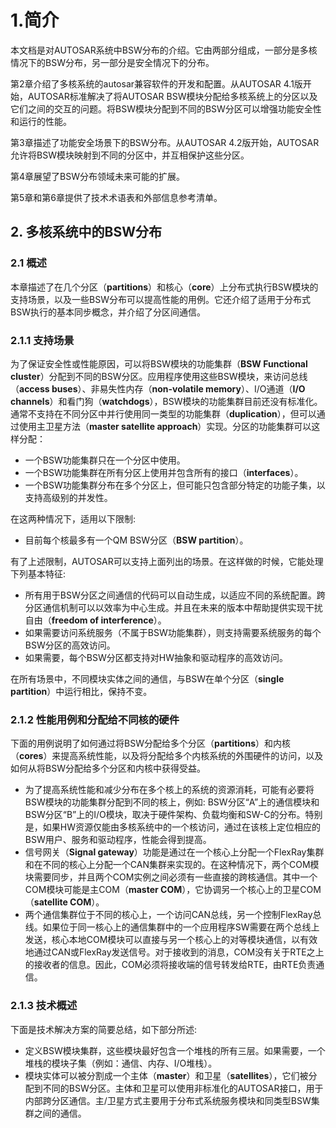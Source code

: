 # 1.简介

本文档是对AUTOSAR系统中BSW分布的介绍。它由两部分组成，一部分是多核情况下的BSW分布，另一部分是安全情况下的分布。

第2章介绍了多核系统的autosar兼容软件的开发和配置。从AUTOSAR
4.1版开始，AUTOSAR标准解决了将AUTOSAR
BSW模块分配给多核系统上的分区以及它们之间的交互的问题。将BSW模块分配到不同的BSW分区可以增强功能安全性和运行的性能。

第3章描述了功能安全场景下的BSW分布。从AUTOSAR
4.2版开始，AUTOSAR允许将BSW模块映射到不同的分区中，并互相保护这些分区。

第4章展望了BSW分布领域未来可能的扩展。

第5章和第6章提供了技术术语表和外部信息参考清单。

## 2. 多核系统中的BSW分布

### 2.1 概述

本章描述了在几个分区（**partitions**）和核心（**core**）上分布式执行BSW模块的支持场景，以及一些BSW分布可以提高性能的用例。它还介绍了适用于分布式BSW执行的基本同步概念，并介绍了分区间通信。

### 2.1.1 支持场景

为了保证安全性或性能原因，可以将BSW模块的功能集群（**BSW Functional cluster**）分配到不同的BSW分区。应用程序使用这些BSW模块，来访问总线（**access buses**）、非易失性内存（**non-volatile memory**）、I/O通道（**I/O channels**）和看门狗（**watchdogs**），BSW模块的功能集群目前还没有标准化。通常不支持在不同分区中并行使用同一类型的功能集群（**duplication**），但可以通过使用主卫星方法（**master satellite approach**）实现。分区的功能集群可以这样分配：
* 一个BSW功能集群只在一个分区中使用。
* 一个BSW功能集群在所有分区上使用并包含所有的接口（**interfaces**）。
* 一个BSW功能集群分布在多个分区上，但可能只包含部分特定的功能子集，以支持高级别的并发性。

在这两种情况下，适用以下限制:
* 目前每个核最多有一个QM BSW分区（**BSW partition**）。

有了上述限制，AUTOSAR可以支持上面列出的场景。在这样做的时候，它能处理下列基本特征:
* 所有用于BSW分区之间通信的代码可以自动生成，以适应不同的系统配置。跨分区通信机制可以以效率为中心生成。并且在未来的版本中帮助提供实现干扰自由（**freedom of interference**）。
* 如果需要访问系统服务（不属于BSW功能集群），则支持需要系统服务的每个BSW分区的高效访问。
* 如果需要，每个BSW分区都支持对HW抽象和驱动程序的高效访问。

在所有场景中，不同模块实体之间的通信，与BSW在单个分区（**single partition**）中运行相比，保持不变。

### 2.1.2 性能用例和分配给不同核的硬件

下面的用例说明了如何通过将BSW分配给多个分区（**partitions**）和内核（**cores**）来提高系统性能，以及将分配给多个内核系统的外围硬件的访问，以及如何从将BSW分配给多个分区和内核中获得受益。

* 为了提高系统性能和减少分布在多个核上的系统的资源消耗，可能有必要将BSW模块的功能集群分配到不同的核上，例如:
BSW分区“A”上的通信模块和BSW分区“B”上的I/O模块，取决于硬件架构、负载均衡和SW-C的分布。特别是，如果HW资源仅能由多核系统中的一个核访问，通过在该核上定位相应的BSW用户、服务和驱动程序，性能会得到提高。
* 信号网关（**Signal gateway**）功能是通过在一个核心上分配一个FlexRay集群和在不同的核心上分配一个CAN集群来实现的。在这种情况下，两个COM模块需要同步，并且两个COM实例之间必须有一些直接的跨核通信。其中一个COM模块可能是主COM（**master COM**），它协调另一个核心上的卫星COM（**satellite COM**）。
* 两个通信集群位于不同的核心上，一个访问CAN总线，另一个控制FlexRay总线。如果位于同一核心上的通信集群中的一个应用程序SW需要在两个总线上发送，核心本地COM模块可以直接与另一个核心上的对等模块通信，以有效地通过CAN或FlexRay发送信号。对于接收到的消息，COM没有关于RTE之上的接收者的信息。因此，COM必须将接收端的信号转发给RTE，由RTE负责通信。

### 2.1.3 技术概述

下面是技术解决方案的简要总结，如下部分所述:
* 定义BSW模块集群，这些模块最好包含一个堆栈的所有三层。如果需要，一个堆栈的模块子集（例如：通信、内存、I/O堆栈）。
* 模块实体可以被分割成一个主体（**master**）和卫星（**satellites**），它们被分配到不同的BSW分区。主体和卫星可以使用非标准化的AUTOSAR接口，用于内部跨分区通信。主/卫星方式主要用于分布式系统服务模块和同类型BSW集群之间的通信。


